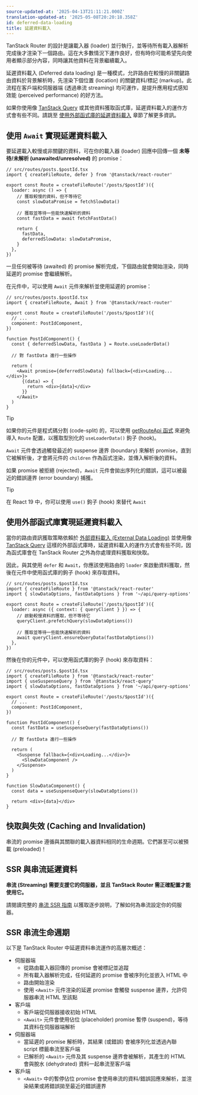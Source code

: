 ```yaml
---
source-updated-at: '2025-04-13T21:11:21.000Z'
translation-updated-at: '2025-05-08T20:20:18.358Z'
id: deferred-data-loading
title: 延遲資料載入
---
```


TanStack Router 的設計是讓載入器 (loader) 並行執行，並等待所有載入器解析完成後才渲染下一個路由。這在大多數情況下運作良好，但有時你可能希望先向使用者顯示部分內容，同時讓其他資料在背景繼續載入。

延遲資料載入 (Deferred data loading) 是一種模式，允許路由在較慢的非關鍵路由資料於背景解析時，先渲染下個位置 (location) 的關鍵資料/標記 (markup)。此流程在客戶端和伺服器端 (透過串流 streaming) 均可運作，是提升應用程式感知效能 (perceived performance) 的好方法。

如果你使用像 [TanStack Query](https://react-query.tanstack.com) 或其他資料獲取函式庫，延遲資料載入的運作方式會有些不同。請跳至 [使用外部函式庫的延遲資料載入](#deferred-data-loading-with-external-libraries) 章節了解更多資訊。

## 使用 `Await` 實現延遲資料載入

要延遲載入較慢或非關鍵的資料，可在你的載入器 (loader) 回應中回傳一個 **未等待/未解析 (unawaited/unresolved)** 的 promise：

```tsx
// src/routes/posts.$postId.tsx
import { createFileRoute, defer } from '@tanstack/react-router'

export const Route = createFileRoute('/posts/$postId')({
  loader: async () => {
    // 獲取較慢的資料，但不等待它
    const slowDataPromise = fetchSlowData()

    // 獲取並等待一些能快速解析的資料
    const fastData = await fetchFastData()

    return {
      fastData,
      deferredSlowData: slowDataPromise,
    }
  },
})
```

一旦任何被等待 (awaited) 的 promise 解析完成，下個路由就會開始渲染，同時延遲的 promise 會繼續解析。

在元件中，可以使用 `Await` 元件來解析並使用延遲的 promise：

```tsx
// src/routes/posts.$postId.tsx
import { createFileRoute, Await } from '@tanstack/react-router'

export const Route = createFileRoute('/posts/$postId')({
  // ...
  component: PostIdComponent,
})

function PostIdComponent() {
  const { deferredSlowData, fastData } = Route.useLoaderData()

  // 對 fastData 進行一些操作

  return (
    <Await promise={deferredSlowData} fallback={<div>Loading...</div>}>
      {(data) => {
        return <div>{data}</div>
      }}
    </Await>
  )
}
```

> [!TIP]
> 如果你的元件是程式碼分割 (code-split) 的，可以使用 [getRouteApi 函式](./code-splitting.md#manually-accessing-route-apis-in-other-files-with-the-getrouteapi-helper) 來避免導入 `Route` 配置，以獲取型別化的 `useLoaderData()` 鉤子 (hook)。

`Await` 元件會透過觸發最近的 suspense 邊界 (boundary) 來解析 promise，直到它被解析後，才會將元件的 `children` 作為函式渲染，並傳入解析後的資料。

如果 promise 被拒絕 (rejected)，`Await` 元件會拋出序列化的錯誤，這可以被最近的錯誤邊界 (error boundary) 捕獲。

[//]: # 'DeferredWithAwaitFinalTip'

> [!TIP]
> 在 React 19 中，你可以使用 `use()` 鉤子 (hook) 來替代 `Await`

[//]: # 'DeferredWithAwaitFinalTip'

## 使用外部函式庫實現延遲資料載入

當你的路由資訊獲取策略依賴於 [外部資料載入 (External Data Loading)](./external-data-loading.md) 並使用像 [TanStack Query](https://tanstack.com/query) 這樣的外部函式庫時，延遲資料載入的運作方式會有些不同，因為函式庫會在 TanStack Router 之外為你處理資料獲取和快取。

因此，與其使用 `defer` 和 `Await`，你應該使用路由的 `loader` 來啟動資料獲取，然後在元件中使用函式庫的鉤子 (hook) 來存取資料。

```tsx
// src/routes/posts.$postId.tsx
import { createFileRoute } from '@tanstack/react-router'
import { slowDataOptions, fastDataOptions } from '~/api/query-options'

export const Route = createFileRoute('/posts/$postId')({
  loader: async ({ context: { queryClient } }) => {
    // 啟動較慢資料的獲取，但不等待它
    queryClient.prefetchQuery(slowDataOptions())

    // 獲取並等待一些能快速解析的資料
    await queryClient.ensureQueryData(fastDataOptions())
  },
})
```

然後在你的元件中，可以使用函式庫的鉤子 (hook) 來存取資料：

```tsx
// src/routes/posts.$postId.tsx
import { createFileRoute } from '@tanstack/react-router'
import { useSuspenseQuery } from '@tanstack/react-query'
import { slowDataOptions, fastDataOptions } from '~/api/query-options'

export const Route = createFileRoute('/posts/$postId')({
  // ...
  component: PostIdComponent,
})

function PostIdComponent() {
  const fastData = useSuspenseQuery(fastDataOptions())

  // 對 fastData 進行一些操作

  return (
    <Suspense fallback={<div>Loading...</div>}>
      <SlowDataComponent />
    </Suspense>
  )
}

function SlowDataComponent() {
  const data = useSuspenseQuery(slowDataOptions())

  return <div>{data}</div>
}
```

## 快取與失效 (Caching and Invalidation)

串流的 promise 遵循與其關聯的載入器資料相同的生命週期。它們甚至可以被預載 (preloaded)！

[//]: # 'SSRContent'

## SSR 與串流延遲資料

**串流 (Streaming) 需要支援它的伺服器，並且 TanStack Router 需正確配置才能使用它。**

請閱讀完整的 [串流 SSR 指南](./ssr.md#streaming-ssr) 以獲取逐步說明，了解如何為串流設定你的伺服器。

## SSR 串流生命週期

以下是 TanStack Router 中延遲資料串流運作的高層次概述：

- 伺服器端
  - 從路由載入器回傳的 promise 會被標記並追蹤
  - 所有載入器解析完成，任何延遲的 promise 會被序列化並嵌入 HTML 中
  - 路由開始渲染
  - 使用 `<Await>` 元件渲染的延遲 promise 會觸發 suspense 邊界，允許伺服器串流 HTML 至該點
- 客戶端
  - 客戶端從伺服器接收初始 HTML
  - `<Await>` 元件會使用佔位 (placeholder) promise 暫停 (suspend)，等待其資料在伺服器端解析
- 伺服器端
  - 當延遲的 promise 解析時，其結果 (或錯誤) 會被序列化並透過內聯 script 標籤串流至客戶端
  - 已解析的 `<Await>` 元件及其 suspense 邊界會被解析，其產生的 HTML 會與脫水 (dehydrated) 資料一起串流至客戶端
- 客戶端
  - `<Await>` 中的暫停佔位 promise 會使用串流的資料/錯誤回應來解析，並渲染結果或將錯誤拋至最近的錯誤邊界

[//]: # 'SSRContent'

